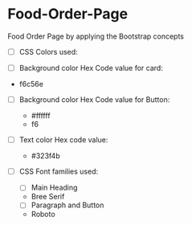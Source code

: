 # Food-Order-Page
 Food Order Page by applying the Bootstrap concepts 
 - [ ]  CSS Colors used:

- [ ] Background color Hex Code value for card:
- f6c56e
- [ ] Background color Hex Code value for Button:
     - #ffffff
     - f6
   
- [ ] Text color Hex code value:
     -  #323f4b
- [ ] CSS Font families used:
     - [ ] Main Heading
     - Bree Serif
     - [ ] Paragraph and Button
     - Roboto
